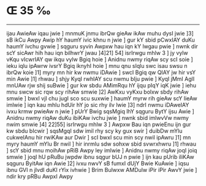 # Œ 35 ‰
---
ijau AwieAw iqau jwie ] mnmuK jnmu ibrQw gieAw ikAw muhu dysI jwie
]3] sB ikCu Awpy Awip hY haumY ivic khnu n jwie ] gur kY sbid
pCwxIAY duKu haumY ivchu gvwie ] sqguru syvin Awpxw hau iqn kY lwgau
pwie ] nwnk dir scY sicAwr hih hau iqn bilhwrY jwau ]4]21] 54]
isrIrwgu mhlw 3 ] jy vylw vKqu vIcwrIAY qw ikqu vylw Bgiq hoie ]
Anidnu nwmy riqAw scy scI soie ] ieku iqlu ipAwrw ivsrY Bgiq iknyhI
hoie ] mnu qnu sIqlu swc isau swsu n ibrQw koie ]1] myry mn hir kw
nwmu iDAwie ] swcI Bgiq qw QIAY jw hir vsY min Awie ]1] rhwau ]
shjy KyqI rwhIAY scu nwmu bIju pwie ] KyqI jMmI AglI mnUAw rjw shij
suBwie ] gur kw sbdu AMimRqu hY ijqu pIqY iqK jwie ] iehu mnu swcw sic
rqw scy rihAw smwie ]2] AwKxu vyKxu bolxw sbdy rihAw smwie ] bwxI
vjI chu jugI sco scu suxwie ] haumY myrw rih gieAw scY lieAw imlwie
] iqn kau mhlu hdUir hY jo sic rhy ilv lwie ]3] ndrI nwmu iDAweIAY
ivxu krmw pwieAw n jwie ] pUrY Bwig sqsMgiq lhY sqguru BytY ijsu Awie
] Anidnu nwmy riqAw duKu ibiKAw ivchu jwie ] nwnk sbid imlwvVw
nwmy nwim smwie ]4] 22]55] isrIrwgu mhlw 3 ] Awpxw Bau iqn
pwieEnu ijn gur kw sbdu bIcwir ] sqsMgqI sdw imil rhy scy ky gux
swir ] duibDw mYlu cukweIAnu hir rwiKAw aur Dwir ] scI bwxI scu min
scy nwil ipAwru ]1] mn myry haumY mYlu Br nwil ] hir inrmlu sdw
sohxw sbid svwrxhwru ]1] rhwau ] scY sbid mnu moihAw pRiB Awpy ley
imlwie ] Anidnu nwmy riqAw joqI joiq smwie ] joqI hU pRuBu jwpdw ibnu
sqgur bUJ n pwie ] ijn kau pUrib iliKAw sqguru ByitAw iqn Awie
]2] ivxu nwvY sB fumxI dUjY Bwie KuAwie ] iqsu ibnu GVI n jIvdI duKI
rYix ivhwie ] Brim Bulwxw AMDulw iPir iPir AwvY jwie ] ndir kry pRBu
AwpxI Awpy
####
